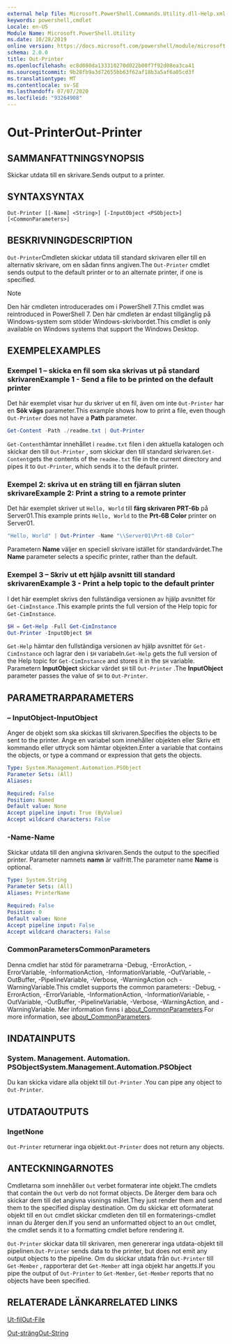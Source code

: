 ```yaml
---
external help file: Microsoft.PowerShell.Commands.Utility.dll-Help.xml
keywords: powershell,cmdlet
Locale: en-US
Module Name: Microsoft.PowerShell.Utility
ms.date: 10/28/2019
online version: https://docs.microsoft.com/powershell/module/microsoft.powershell.utility/out-printer?view=powershell-5.1&WT.mc_id=ps-gethelp
schema: 2.0.0
title: Out-Printer
ms.openlocfilehash: ec8d080da133310270d022b00f7f92d08ea3ca41
ms.sourcegitcommit: 9b28fb9a3d72655bb63f62af18b3a5af6a05cd3f
ms.translationtype: MT
ms.contentlocale: sv-SE
ms.lasthandoff: 07/07/2020
ms.locfileid: "93264908"
---
```

# <span data-ttu-id="a77a1-103">Out-Printer</span><span class="sxs-lookup"><span data-stu-id="a77a1-103">Out-Printer</span></span>

## <span data-ttu-id="a77a1-104">SAMMANFATTNING</span><span class="sxs-lookup"><span data-stu-id="a77a1-104">SYNOPSIS</span></span>
<span data-ttu-id="a77a1-105">Skickar utdata till en skrivare.</span><span class="sxs-lookup"><span data-stu-id="a77a1-105">Sends output to a printer.</span></span>

## <span data-ttu-id="a77a1-106">SYNTAX</span><span class="sxs-lookup"><span data-stu-id="a77a1-106">SYNTAX</span></span>

```
Out-Printer [[-Name] <String>] [-InputObject <PSObject>] [<CommonParameters>]
```

## <span data-ttu-id="a77a1-107">BESKRIVNING</span><span class="sxs-lookup"><span data-stu-id="a77a1-107">DESCRIPTION</span></span>

<span data-ttu-id="a77a1-108">`Out-Printer`Cmdleten skickar utdata till standard skrivaren eller till en alternativ skrivare, om en sådan finns angiven.</span><span class="sxs-lookup"><span data-stu-id="a77a1-108">The `Out-Printer` cmdlet sends output to the default printer or to an alternate printer, if one is specified.</span></span>

> [!NOTE]
> <span data-ttu-id="a77a1-109">Den här cmdleten introducerades om i PowerShell 7.</span><span class="sxs-lookup"><span data-stu-id="a77a1-109">This cmdlet was reintroduced in PowerShell 7.</span></span> <span data-ttu-id="a77a1-110">Den här cmdleten är endast tillgänglig på Windows-system som stöder Windows-skrivbordet.</span><span class="sxs-lookup"><span data-stu-id="a77a1-110">This cmdlet is only available on Windows systems that support the Windows Desktop.</span></span>

## <span data-ttu-id="a77a1-111">EXEMPEL</span><span class="sxs-lookup"><span data-stu-id="a77a1-111">EXAMPLES</span></span>

### <span data-ttu-id="a77a1-112">Exempel 1 – skicka en fil som ska skrivas ut på standard skrivaren</span><span class="sxs-lookup"><span data-stu-id="a77a1-112">Example 1 - Send a file to be printed on the default printer</span></span>

<span data-ttu-id="a77a1-113">Det här exemplet visar hur du skriver ut en fil, även om inte `Out-Printer` har en **Sök vägs** parameter.</span><span class="sxs-lookup"><span data-stu-id="a77a1-113">This example shows how to print a file, even though `Out-Printer` does not have a **Path** parameter.</span></span>

```powershell
Get-Content -Path ./readme.txt | Out-Printer
```

<span data-ttu-id="a77a1-114">`Get-Content`hämtar innehållet i `readme.txt` filen i den aktuella katalogen och skickar den till `Out-Printer` , som skickar den till standard skrivaren.</span><span class="sxs-lookup"><span data-stu-id="a77a1-114">`Get-Content`gets the contents of the `readme.txt` file in the current directory and pipes it to `Out-Printer`, which sends it to the default printer.</span></span>

### <span data-ttu-id="a77a1-115">Exempel 2: skriva ut en sträng till en fjärran sluten skrivare</span><span class="sxs-lookup"><span data-stu-id="a77a1-115">Example 2: Print a string to a remote printer</span></span>

<span data-ttu-id="a77a1-116">Det här exemplet skriver ut `Hello, World` till **färg skrivaren PRT-6b** på Server01.</span><span class="sxs-lookup"><span data-stu-id="a77a1-116">This example prints `Hello, World` to the **Prt-6B Color** printer on Server01.</span></span>

```powershell
"Hello, World" | Out-Printer -Name "\\Server01\Prt-6B Color"
```

<span data-ttu-id="a77a1-117">Parametern **Name** väljer en speciell skrivare istället för standardvärdet.</span><span class="sxs-lookup"><span data-stu-id="a77a1-117">The **Name** parameter selects a specific printer, rather than the default.</span></span>

### <span data-ttu-id="a77a1-118">Exempel 3 – Skriv ut ett hjälp avsnitt till standard skrivaren</span><span class="sxs-lookup"><span data-stu-id="a77a1-118">Example 3 - Print a help topic to the default printer</span></span>

<span data-ttu-id="a77a1-119">I det här exemplet skrivs den fullständiga versionen av hjälp avsnittet för `Get-CimInstance` .</span><span class="sxs-lookup"><span data-stu-id="a77a1-119">This example prints the full version of the Help topic for `Get-CimInstance`.</span></span>

```powershell
$H = Get-Help -Full Get-CimInstance
Out-Printer -InputObject $H
```

<span data-ttu-id="a77a1-120">`Get-Help` hämtar den fullständiga versionen av hjälp avsnittet för `Get-CimInstance` och lagrar den i `$H` variabeln.</span><span class="sxs-lookup"><span data-stu-id="a77a1-120">`Get-Help` gets the full version of the Help topic for `Get-CimInstance` and stores it in the `$H` variable.</span></span> <span data-ttu-id="a77a1-121">Parametern **InputObject** skickar värdet `$H` till `Out-Printer` .</span><span class="sxs-lookup"><span data-stu-id="a77a1-121">The **InputObject** parameter passes the value of `$H` to `Out-Printer`.</span></span>

## <span data-ttu-id="a77a1-122">PARAMETRAR</span><span class="sxs-lookup"><span data-stu-id="a77a1-122">PARAMETERS</span></span>

### <span data-ttu-id="a77a1-123">– InputObject</span><span class="sxs-lookup"><span data-stu-id="a77a1-123">-InputObject</span></span>

<span data-ttu-id="a77a1-124">Anger de objekt som ska skickas till skrivaren.</span><span class="sxs-lookup"><span data-stu-id="a77a1-124">Specifies the objects to be sent to the printer.</span></span> <span data-ttu-id="a77a1-125">Ange en variabel som innehåller objekten eller Skriv ett kommando eller uttryck som hämtar objekten.</span><span class="sxs-lookup"><span data-stu-id="a77a1-125">Enter a variable that contains the objects, or type a command or expression that gets the objects.</span></span>

```yaml
Type: System.Management.Automation.PSObject
Parameter Sets: (All)
Aliases:

Required: False
Position: Named
Default value: None
Accept pipeline input: True (ByValue)
Accept wildcard characters: False
```

### <span data-ttu-id="a77a1-126">-Name</span><span class="sxs-lookup"><span data-stu-id="a77a1-126">-Name</span></span>

<span data-ttu-id="a77a1-127">Skickar utdata till den angivna skrivaren.</span><span class="sxs-lookup"><span data-stu-id="a77a1-127">Sends the output to the specified printer.</span></span> <span data-ttu-id="a77a1-128">Parameter namnets **namn** är valfritt.</span><span class="sxs-lookup"><span data-stu-id="a77a1-128">The parameter name **Name** is optional.</span></span>

```yaml
Type: System.String
Parameter Sets: (All)
Aliases: PrinterName

Required: False
Position: 0
Default value: None
Accept pipeline input: False
Accept wildcard characters: False
```

### <span data-ttu-id="a77a1-129">CommonParameters</span><span class="sxs-lookup"><span data-stu-id="a77a1-129">CommonParameters</span></span>

<span data-ttu-id="a77a1-130">Denna cmdlet har stöd för parametrarna -Debug, -ErrorAction, -ErrorVariable, -InformationAction, -InformationVariable, -OutVariable, -OutBuffer, -PipelineVariable, -Verbose, -WarningAction och -WarningVariable.</span><span class="sxs-lookup"><span data-stu-id="a77a1-130">This cmdlet supports the common parameters: -Debug, -ErrorAction, -ErrorVariable, -InformationAction, -InformationVariable, -OutVariable, -OutBuffer, -PipelineVariable, -Verbose, -WarningAction, and -WarningVariable.</span></span> <span data-ttu-id="a77a1-131">Mer information finns i [about_CommonParameters](https://go.microsoft.com/fwlink/?LinkID=113216).</span><span class="sxs-lookup"><span data-stu-id="a77a1-131">For more information, see [about_CommonParameters](https://go.microsoft.com/fwlink/?LinkID=113216).</span></span>

## <span data-ttu-id="a77a1-132">INDATA</span><span class="sxs-lookup"><span data-stu-id="a77a1-132">INPUTS</span></span>

### <span data-ttu-id="a77a1-133">System. Management. Automation. PSObject</span><span class="sxs-lookup"><span data-stu-id="a77a1-133">System.Management.Automation.PSObject</span></span>

<span data-ttu-id="a77a1-134">Du kan skicka vidare alla objekt till `Out-Printer` .</span><span class="sxs-lookup"><span data-stu-id="a77a1-134">You can pipe any object to `Out-Printer`.</span></span>

## <span data-ttu-id="a77a1-135">UTDATA</span><span class="sxs-lookup"><span data-stu-id="a77a1-135">OUTPUTS</span></span>

### <span data-ttu-id="a77a1-136">Inget</span><span class="sxs-lookup"><span data-stu-id="a77a1-136">None</span></span>

<span data-ttu-id="a77a1-137">`Out-Printer` returnerar inga objekt.</span><span class="sxs-lookup"><span data-stu-id="a77a1-137">`Out-Printer` does not return any objects.</span></span>

## <span data-ttu-id="a77a1-138">ANTECKNINGAR</span><span class="sxs-lookup"><span data-stu-id="a77a1-138">NOTES</span></span>

<span data-ttu-id="a77a1-139">Cmdletarna som innehåller `Out` verbet formaterar inte objekt.</span><span class="sxs-lookup"><span data-stu-id="a77a1-139">The cmdlets that contain the `Out` verb do not format objects.</span></span> <span data-ttu-id="a77a1-140">De återger dem bara och skickar dem till det angivna visnings målet.</span><span class="sxs-lookup"><span data-stu-id="a77a1-140">They just render them and send them to the specified display destination.</span></span> <span data-ttu-id="a77a1-141">Om du skickar ett oformaterat objekt till en `Out` cmdlet skickar cmdleten den till en formaterings-cmdlet innan du återger den.</span><span class="sxs-lookup"><span data-stu-id="a77a1-141">If you send an unformatted object to an `Out` cmdlet, the cmdlet sends it to a formatting cmdlet before rendering it.</span></span>

<span data-ttu-id="a77a1-142">`Out-Printer` skickar data till skrivaren, men genererar inga utdata-objekt till pipelinen.</span><span class="sxs-lookup"><span data-stu-id="a77a1-142">`Out-Printer` sends data to the printer, but does not emit any output objects to the pipeline.</span></span> <span data-ttu-id="a77a1-143">Om du skickar utdata från `Out-Printer` till `Get-Member` , rapporterar det `Get-Member` att inga objekt har angetts.</span><span class="sxs-lookup"><span data-stu-id="a77a1-143">If you pipe the output of `Out-Printer` to `Get-Member`, `Get-Member` reports that no objects have been specified.</span></span>

## <span data-ttu-id="a77a1-144">RELATERADE LÄNKAR</span><span class="sxs-lookup"><span data-stu-id="a77a1-144">RELATED LINKS</span></span>

[<span data-ttu-id="a77a1-145">Ut-fil</span><span class="sxs-lookup"><span data-stu-id="a77a1-145">Out-File</span></span>](Out-File.md)

[<span data-ttu-id="a77a1-146">Out-sträng</span><span class="sxs-lookup"><span data-stu-id="a77a1-146">Out-String</span></span>](Out-String.md)

